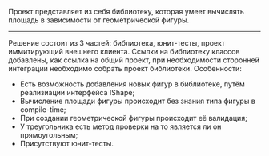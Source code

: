 Проект представляет из себя библиотеку, которая умеет вычислять площадь в зависимости от геометрической фигуры.
____
Решение состоит из 3 частей: библиотека, юнит-тесты, проект иммитирующий внешнего клиента.
Ссылки на библиотеку классов добавлены, как ссылка на общий проект, при необходимости сторонней интеграции необходимо собрать проект библиотеки.
Особенности:
- Есть возможность добавления новых фигур в библиотеке, путём реализиации интерфейса IShape;
- Вычисление площади фигуры происходит без знания типа фигуры в compile-time;
- При создании геометрической фигуры происходит её валидация;
- У треугольника есть метод проверки на то является ли он прямоугольным;
- Присутствуют юнит-тесты.
